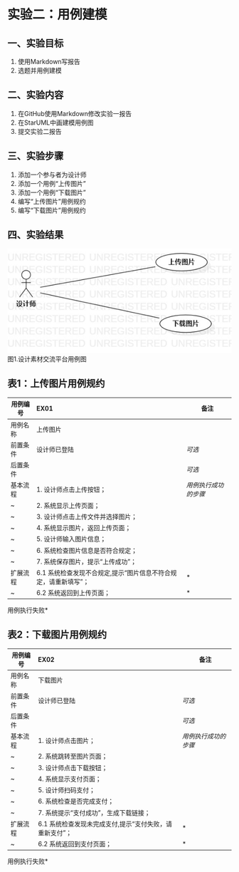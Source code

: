 # 实验二：用例建模

## 一、实验目标

1. 使用Markdown写报告
2. 选题并用例建模

## 二、实验内容

1. 在GitHub使用Markdown修改实验一报告
2. 在StarUML中画建模用例图
3. 提交实验二报告

## 三、实验步骤

1. 添加一个参与者为设计师
2. 添加一个用例“上传图片”
3. 添加一个用例“下载图片”
4. 编写“上传图片”用例规约
5. 编写“下载图片”用例规约

## 四、实验结果

![用例图](./Lab2_UseCaseDiagram1.jpg)  
图1.设计素材交流平台用例图

## 表1：上传图片用例规约  

用例编号  | EX01 | 备注  
-|:-|-  
用例名称  | 上传图片  |   
前置条件  |  设计师已登陆    | *可选*   
后置条件  |  | *可选*   
基本流程  | 1. 设计师点击上传按钮；  |*用例执行成功的步骤*    
~| 2. 系统显示上传页面；  |   
~| 3. 设计师点击上传文件并选择图片；  |   
~| 4. 系统显示图片，返回上传页面；  |   
~| 5. 设计师输入图片信息；  |  
~| 6. 系统检查图片信息是否符合规定；  |  
~| 7. 系统保存图片，提示“上传成功”；  |  
扩展流程  | 6.1 系统检查发现不合规定,提示“图片信息不符合规定，请重新填写”；  |*
~| 6.2 系统返回到上传页面；  |*
用例执行失败*    

## 表2：下载图片用例规约  

用例编号  | EX02 | 备注  
-|:-|-  
用例名称  | 下载图片  |   
前置条件  |  设计师已登陆    | *可选*   
后置条件  |      | *可选*   
基本流程  | 1. 设计师点击图片；  |*用例执行成功的步骤*    
~| 2. 系统跳转至图片页面；  |   
~| 3. 设计师点击下载按钮；  | 
~| 4. 系统显示支付页面；  | 
~| 5. 设计师扫码支付；  | 
~| 6. 系统检查是否完成支付；  |
~| 7. 系统提示“支付成功”，生成下载链接；  |
扩展流程  | 6.1 系统检查发现未完成支付,提示“支付失败，请重新支付”；  |*
~| 6.2 系统返回到支付页面；  |*
用例执行失败*



